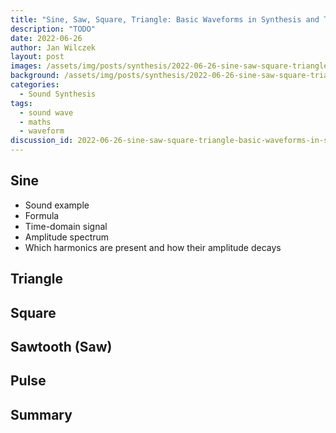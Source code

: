 ```yaml
---
title: "Sine, Saw, Square, Triangle: Basic Waveforms in Synthesis and Their Properties"
description: "TODO"
date: 2022-06-26
author: Jan Wilczek
layout: post
images: /assets/img/posts/synthesis/2022-06-26-sine-saw-square-triangle-basic-waveforms-in-synthesis/
background: /assets/img/posts/synthesis/2022-06-26-sine-saw-square-triangle-basic-waveforms-in-synthesis/Thumbnail.webp
categories:
  - Sound Synthesis
tags:
  - sound wave
  - maths
  - waveform
discussion_id: 2022-06-26-sine-saw-square-triangle-basic-waveforms-in-synthesis
---
```



## Sine

* Sound example
* Formula
* Time-domain signal
* Amplitude spectrum
* Which harmonics are present and how their amplitude decays

## Triangle

## Square

## Sawtooth (Saw)

## Pulse

## Summary



